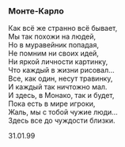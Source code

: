 ### Монте-Карло

Как всё же странно всё бывает,  
Мы так похожи на людей,  
Но в муравейник попадая,  
Не помним ни своих идей,  
Ни яркой личности картинку,    
Что каждый в жизни рисовал…  
Все, как один, несут травинку,  
И каждый так ничтожно мал.  
И здесь, в Монако, так и будет,  
Пока есть в мире игроки,  
Жаль, мы с тобой чужие люди…  
Здесь все до чуждости близки.

31.01.99
